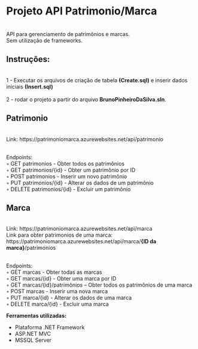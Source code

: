 # Projeto API Patrimonio/Marca

<br>API para gerenciamento de patrimônios e marcas.
<br>Sem utilização de frameworks.

<h2>Instruções:</h2>

<br>1 - Executar os arquivos de criação de tabela <b>(Create.sql)</b> e inserir dados iniciais <b>(Insert.sql)</b></br>
<br>2 - rodar o projeto a partir do arquivo <b>BrunoPinheiroDaSilva.sln</b>.</br>

<h2> Patrimonio </h2>
<br>Link: https://patrimoniomarca.azurewebsites.net/api/patrimonio

<br>Endpoints:
        <br>◦ GET patrimonios - Obter todos os patrimônios 
        <br>◦ GET patrimonios/{id} - Obter um patrimônio por ID 
        <br>◦ POST patrimonios - Inserir um novo patrimônio 
        <br>◦ PUT patrimonios/{id} - Alterar os dados de um patrimônio 
        <br>◦ DELETE patrimonios/{id} - Excluir um patrimônio 

<h2> Marca </h2>
<br>Link: https://patrimoniomarca.azurewebsites.net/api/marca
<br>Link para obter patrimonios de uma marca: https://patrimoniomarca.azurewebsites.net/api/marca/<b>{ID da marca}</b>/patrimonios

<br>Endpoints:
        <br>◦ GET marcas - Obter todas as marcas 
        <br>◦ GET marcas/{id} - Obter uma marca por ID 
        <br>◦ GET marcas/{id}/patrimônios – Obter todos os patrimônios de uma marca 
        <br>◦ POST marcas - Inserir uma nova marca 
        <br>◦ PUT marca/{id} - Alterar os dados de uma marca 
        <br>◦ DELETE marca/{id} - Excluir uma marca 


<b>Ferramentas utilizadas: </b>

- Plataforma .NET Framework
- ASP.NET MVC
- MSSQL Server
